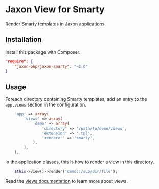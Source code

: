 Jaxon View for Smarty
=====================

Render Smarty templates in Jaxon applications.

Installation
------------

Install this package with Composer.

```json
"require": {
    "jaxon-php/jaxon-smarty": "~2.0"
}
```

Usage
-----

Foreach directory containing Smarty templates, add an entry to the `app.views` section in the configuration.

```php
    'app' => array(
        'views' => array(
            'demo' => array(
                'directory' => '/path/to/demo/views',
                'extension' => '.tpl',
                'renderer' => 'smarty',
            ),
        ),
    ),
```

In the application classes, this is how to render a view in this directory.

```php
    $this->view()->render('demo::/sub/dir/file');
```

Read the [views documentation](https://www.jaxon-php.org/docs/armada/views.html) to learn more about views.
